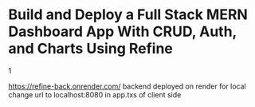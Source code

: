 # Build and Deploy a Full Stack MERN Dashboard App With CRUD, Auth, and Charts Using Refine
1



https://refine-back.onrender.com/ backend deployed on render for local change url to localhost:8080 in app.txs of client side
